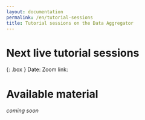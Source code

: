 ```yaml
---
layout: documentation
permalink: /en/tutorial-sessions
title: Tutorial sessions on the Data Aggregator
---
```


# Next live tutorial sessions

{: .box }
Date:
Zoom link:


# Available material

_coming soon_
